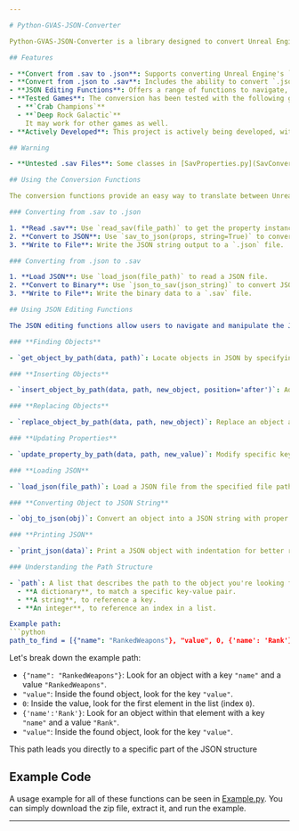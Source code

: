 ```yaml
---

# Python-GVAS-JSON-Converter

Python-GVAS-JSON-Converter is a library designed to convert Unreal Engine's Game Variable and Attribute System (GVAS) files between `.sav` and `.json` formats. It provides a way to read and interpret the binary structure of `.sav` files and translate them into human-readable JSON format, as well as convert JSON back to the original `.sav` format.

## Features

- **Convert from .sav to .json**: Supports converting Unreal Engine's `.sav` files into `.json` format.
- **Convert from .json to .sav**: Includes the ability to convert `.json` files back to the original `.sav` format.
- **JSON Editing Functions**: Offers a range of functions to navigate, manipulate, and modify the specific JSON structure with ease.
- **Tested Games**: The conversion has been tested with the following games:
  - **`Crab Champions`**
  - **`Deep Rock Galactic`**
    It may work for other games as well.
- **Actively Developed**: This project is actively being developed, with new features and improvements being added.

## Warning

- **Untested .sav Files**: Some classes in [SavProperties.py](SavConverter/SavProperties.py) may not function correctly with untested `.sav` files, and certain [SavReader.py](SavConverter/SavReader.py) code segments may be broken for untested datatypes. While the library has been designed with flexibility in mind, full compatibility with all `.sav` files cannot be guaranteed at this stage. Efforts will continue to progressively test other games' `.sav` files and refine the code accordingly.

## Using the Conversion Functions

The conversion functions provide an easy way to translate between Unreal Engine's `.sav` and `.json` formats.

### Converting from .sav to .json

1. **Read .sav**: Use `read_sav(file_path)` to get the property instances from the `.sav` file.
2. **Convert to JSON**: Use `sav_to_json(props, string=True)` to convert properties to JSON. Use the `string` parameter to return a JSON string or object.
3. **Write to File**: Write the JSON string output to a `.json` file.

### Converting from .json to .sav

1. **Load JSON**: Use `load_json(file_path)` to read a JSON file.
2. **Convert to Binary**: Use `json_to_sav(json_string)` to convert JSON to binary data.
3. **Write to File**: Write the binary data to a `.sav` file.

## Using JSON Editing Functions

The JSON editing functions allow users to navigate and manipulate the JSON structure using paths, providing functions like:

### **Finding Objects**

- `get_object_by_path(data, path)`: Locate objects in JSON by specifying the path. Returns the object found at the specified path or `None` if the path is not found.

### **Inserting Objects**

- `insert_object_by_path(data, path, new_object, position='after')`: Add a new object at the specified location. Use the `position` parameter to insert before or after the targeted object.

### **Replacing Objects**

- `replace_object_by_path(data, path, new_object)`: Replace an object at the specified path with a new object.

### **Updating Properties**

- `update_property_by_path(data, path, new_value)`: Modify specific keys within an object at the given full path to the property.

### **Loading JSON**

- `load_json(file_path)`: Load a JSON file from the specified file path.

### **Converting Object to JSON String**

- `obj_to_json(obj)`: Convert an object into a JSON string with proper indentation.

### **Printing JSON**

- `print_json(data)`: Print a JSON object with indentation for better readability.

### Understanding the Path Structure

- `path`: A list that describes the path to the object you're looking for. Each element in the list can be:
  - **A dictionary**, to match a specific key-value pair.
  - **A string**, to reference a key.
  - **An integer**, to reference an index in a list.

Example path:
```python
path_to_find = [{"name": "RankedWeapons"}, "value", 0, {'name': 'Rank'}, 'value']
```
Let's break down the example path:

- `{"name": "RankedWeapons"}`: Look for an object with a key `"name"` and a value `"RankedWeapons"`.
- `"value"`: Inside the found object, look for the key `"value"`.
- `0`: Inside the value, look for the first element in the list (index `0`).
- `{'name':'Rank'}`: Look for an object within that element with a key `"name"` and a value `"Rank"`.
- `"value"`: Inside the found object, look for the key `"value"`.

This path leads you directly to a specific part of the JSON structure

## Example Code

A usage example for all of these functions can be seen in [Example.py](Example.py). You can simply download the zip file, extract it, and run the example.

---
```


